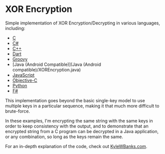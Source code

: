 XOR Encryption
==================

Simple implementation of XOR Encryption/Decrypting in various languages, including:

- [C](C/main.c)
- [C#](C%23/Main.cs)
- [C++](C++/main.cpp)
- [Dart](Dart/xorencryption.dart)
- [Groovy](Groovy/XOREncryption.groovy)
- [Java \(Android Compatible\)](Java \(Android compatible\)/XOREncryption.java) 
- [JavaScript](JavaScript/XOREncryption.js)
- [Objective-C](Objective-C/main.m)
- [Python](Python/XOREncryption.py)
- [F#](F%23/Program.fs)

This implementation goes beyond the basic single-key model to use multiple keys in a particular sequence, making it that much more difficult to brute-force.

In these examples, I'm encrypting the same string with the same keys in order to keep consistency with the output, and to demonstrate that an encrypted string from a C program can be decrypted in a Java application, or any combination, so long as the keys remain the same.

For an in-depth explanation of the code, check out [KyleWBanks.com](http://kylewbanks.com/post/show/Simple-XOR-Encryption-Decryption-in-Cpp).
